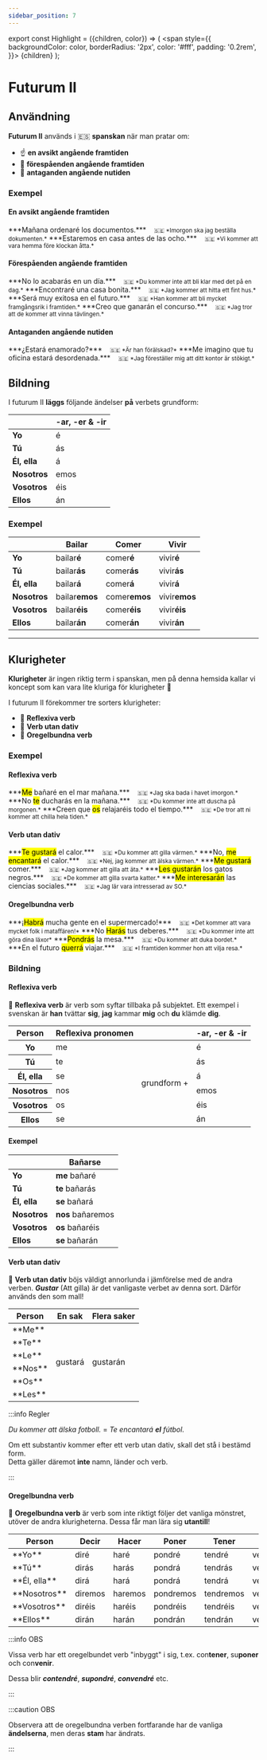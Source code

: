 ```yaml
---
sidebar_position: 7
---
```


export const Highlight = ({children, color}) => (
  <span
    style={{
      backgroundColor: color,
      borderRadius: '2px',
      color: '#fff',
      padding: '0.2rem',
    }}>
    {children}
  </span>
);

# <Highlight color="#0b00d1">Futurum II</Highlight>

## <Highlight color="#ff4802">Användning</Highlight>

**Futurum II** används i 🇪🇸 **spanskan** när man pratar om:

- ☝️ **en avsikt angående framtiden**
- 🔮 **förespåenden angående framtiden**
- 🧐 **antaganden angående nutiden**

### <Highlight color="#ff4802">Exempel</Highlight>

#### <Highlight color="#ff4802">En avsikt angående framtiden</Highlight>
 
<div class="custom-quote">  
***Mañana ordenaré los documentos.***   
&nbsp;&nbsp;&nbsp;<small>🇸🇪 *Imorgon ska jag beställa dokumenten.*</small>    
***Estaremos en casa antes de las ocho.***   
&nbsp;&nbsp;&nbsp;<small>🇸🇪 *Vi kommer att vara hemma före klockan åtta.*</small>    
</div>

#### <Highlight color="#ff4802">Förespåenden angående framtiden</Highlight>
 
<div class="custom-quote">  
***No lo acabarás en un día.***   
&nbsp;&nbsp;&nbsp;<small>🇸🇪 *Du kommer inte att bli klar med det på en dag.*</small>    
***Encontraré una casa bonita.***    
&nbsp;&nbsp;&nbsp;<small>🇸🇪 *Jag kommer att hitta ett fint hus.*</small>    
***Será muy exitosa en el futuro.***    
&nbsp;&nbsp;&nbsp;<small>🇸🇪 *Han kommer att bli mycket framgångsrik i framtiden.*</small>    
***Creo que ganarán el concurso.***    
&nbsp;&nbsp;&nbsp;<small>🇸🇪 *Jag tror att de kommer att vinna tävlingen.*</small>
</div>

#### <Highlight color="#ff4802">Antaganden angående nutiden</Highlight>
 
<div class="custom-quote">  
***¿Estará enamorado?***   
&nbsp;&nbsp;&nbsp;<small>🇸🇪 *Är han förälskad?*</small>    
***Me imagino que tu oficina estará desordenada.***    
&nbsp;&nbsp;&nbsp;<small>🇸🇪 *Jag föreställer mig att ditt kontor är stökigt.*</small>        
</div>

## <Highlight color="#ff4802">Bildning</Highlight>

I futurum II **läggs** följande ändelser **på** verbets grundform:

|       | -ar, -er & -ir   | 
| ----- | ----- | 
| **Yo**    | é     |   
| **Tú**    | ás    | 
| **Él, ella**    | á     | 
| **Nosotros**    | emos     | 
| **Vosotros**    | éis     |
| **Ellos**    | án     | 

### <Highlight color="#ff4802">Exempel</Highlight>

|       | Bailar   | Comer   | Vivir   |
| ----- | ----- | ----- | ----- |
| **Yo**    | bailar**é**     | comer**é**     | vivir**é**     |
| **Tú**    | bailar**ás**    | comer**ás**    | vivir**ás**    |
| **Él, ella**    | bailar**á**     | comer**á**     | vivir**á**     |
| **Nosotros**    | bailar**emos**     | comer**emos**     | vivir**emos**     |
| **Vosotros**    | bailar**éis**     | comer**éis**     | vivir**éis**     |
| **Ellos**    | bailar**án**     | comer**án**     | vivir**án**     |

---

## <Highlight color="#ff4802">Klurigheter</Highlight>

**Klurigheter** är ingen riktig term i spanskan, men på denna hemsida kallar vi koncept som kan vara lite kluriga för klurigheter 🥸

I futurum II förekommer tre sorters klurigheter:

- 🦺 **Reflexiva verb**
- 💩 **Verb utan dativ**
- 🖕 **Oregelbundna verb**

### <Highlight color="#ff4802">Exempel</Highlight>

#### <Highlight color="#ff4802">Reflexiva verb</Highlight>
 
<div class="custom-quote">  
<p>
***<mark>Me</mark> bañaré en el mar mañana.***   
&nbsp;&nbsp;&nbsp;<small>🇸🇪 *Jag ska bada i havet imorgon.*</small>    
***No <mark>te</mark> ducharás en la mañana.***   
&nbsp;&nbsp;&nbsp;<small>🇸🇪 *Du kommer inte att duscha på morgonen.*</small>    
***Creen que <mark>os</mark> relajaréis todo el tiempo.***   
&nbsp;&nbsp;&nbsp;<small>🇸🇪 *De tror att ni kommer att chilla hela tiden.*</small> 
</p>
</div>

#### <Highlight color="#ff4802">Verb utan dativ</Highlight>
 
<div class="custom-quote">  
<p>
***<mark>Te gustará</mark> el calor.***   
&nbsp;&nbsp;&nbsp;<small>🇸🇪 *Du kommer att gilla värmen.*</small>    
***No, <mark>me encantará</mark> el calor.***   
&nbsp;&nbsp;&nbsp;<small>🇸🇪 *Nej, jag kommer att älska värmen.*</small>   
***<mark>Me gustará</mark> comer.***   
&nbsp;&nbsp;&nbsp;<small>🇸🇪 *Jag kommer att gilla att äta.*</small>      
***<mark>Les gustarán</mark> los gatos negros.***   
&nbsp;&nbsp;&nbsp;<small>🇸🇪 *De kommer att gilla svarta katter.*</small>    
***<mark>Me interesarán</mark> las ciencias sociales.***   
&nbsp;&nbsp;&nbsp;<small>🇸🇪 *Jag lär vara intresserad av SO.*</small>
</p>
</div>

#### <Highlight color="#ff4802">Oregelbundna verb</Highlight>
 
<div class="custom-quote">  
<p>
***¡<mark>Habrá</mark> mucha gente en el supermercado!***   
&nbsp;&nbsp;&nbsp;<small>🇸🇪 *Det kommer att vara mycket folk i mataffären!*</small>    
***No <mark>Harás</mark> tus deberes.***   
&nbsp;&nbsp;&nbsp;<small>🇸🇪 *Du kommer inte att göra dina läxor*</small>    
***<mark>Pondrás</mark> la mesa.***   
&nbsp;&nbsp;&nbsp;<small>🇸🇪 *Du kommer att duka bordet.*</small>    
***En el futuro <mark>querrá</mark> viajar.***    
&nbsp;&nbsp;&nbsp;<small>🇸🇪 *I framtiden kommer hon att vilja resa.*</small>  
</p>
</div>

### <Highlight color="#ff4802">Bildning</Highlight>

#### <Highlight color="#ff4802">Reflexiva verb</Highlight>

🦺 **Reflexiva verb** är verb som syftar tillbaka på subjektet. Ett exempel i svenskan är **han** tvättar **sig**, **jag** kammar **mig** och **du** klämde **dig**. 

<table>
  <thead>
    <tr>
      <th> Person</th>
      <th> Reflexiva pronomen</th>
      <th> </th>
      <th> -ar, -er & -ir</th>
    </tr>
  </thead>
  <tbody>
    <tr>
      <th> Yo</th>
      <td> me</td>
      <td rowspan="6">grundform +</td>
      <td> é</td>
    </tr>
    <tr>
      <th> Tú</th>
      <td> te</td>
      <td> ás</td>
    </tr>
    <tr>
      <th> Él, ella</th>
      <td> se</td>
      <td> á</td>
    </tr>
    <tr>
      <th> Nosotros</th>
      <td> nos</td>
      <td> emos</td>
    </tr>
    <tr>
      <th> Vosotros</th>
      <td> os</td>
      <td> éis</td>
    </tr>
    <tr>
      <th> Ellos</th>
      <td> se</td>
      <td> án</td>
    </tr>
  </tbody>
</table>

#### <Highlight color="#ff4802">Exempel</Highlight>

|                  | Bañar**se**      | 
| ---------------- | ---------------- |
| **Yo**           | **me** bañaré      | 
| **Tú**           | **te** bañarás   |
| **Él, ella**     | **se** bañará      |
| **Nosotros**     | **nos** bañaremos  |   
| **Vosotros**     | **os** bañaréis |
| **Ellos**        | **se** bañarán  | 

#### <Highlight color="#ff4802">Verb utan dativ</Highlight>

💩 **Verb utan dativ** böjs väldigt annorlunda i jämförelse med de andra verben. ***Gustar*** (Att gilla) är det vanligaste verbet av denna sort. Därför används den som mall!

<table>
  <thead>
    <tr>
      <th> Person</th>
      <th> En sak</th>
      <th> Flera saker</th>
    </tr>
  </thead>
  <tbody>
    <tr>
      <td>**Me**</td>
      <td rowspan="6">gustará</td>
      <td rowspan="6">gustarán</td>
    </tr>
    <tr>
      <td>**Te**</td>
    </tr>
    <tr>
      <td>**Le**</td>
    </tr>
    <tr>
      <td>**Nos**</td>
    </tr>
    <tr>
      <td>**Os**</td>
    </tr>
    <tr>
      <td>**Les**</td>
    </tr>
  </tbody>
</table>

:::info Regler

*Du kommer att älska fotboll.* = *Te encantará **el** fútbol.*

Om ett substantiv kommer efter ett verb utan dativ, skall det stå i bestämd form.     
Detta gäller däremot **inte** namn, länder och verb.

:::

#### <Highlight color="#ff4802">Oregelbundna verb</Highlight>

🖕 **Oregelbundna verb** är verb som inte riktigt följer det vanliga mönstret, utöver de andra klurigheterna. Dessa får man lära sig **utantill**! 

<div class="my-special-table">  
<table>
  <thead>
    <tr>
      <th> Person</th>
      <th> Decir</th>
      <th> Hacer</th>
      <th> Poner</th>
      <th> Tener</th>
      <th> Venir</th>
      <th> Saber</th>
      <th> Haber</th>
      <th> Salir</th>
      <th> Valer</th>
      <th> Poder</th>
      <th> Querer</th>
      <th> Caber</th>
      <th> Oír</th>
    </tr>
  </thead>
  <tbody>
    <tr>
      <td>**Yo**</td>
      <td><span style={{color: 'red'}}>diré</span></td>
      <td><span style={{color: 'red'}}>haré</span></td>
      <td><span style={{color: 'red'}}>pondré</span></td>
      <td><span style={{color: 'red'}}>tendré</span></td>
      <td><span style={{color: 'red'}}>vendré</span></td>
      <td><span style={{color: 'red'}}>sabré</span></td>
      <td><span style={{color: 'red'}}>habré</span></td>
      <td><span style={{color: 'red'}}>saldré</span></td>
      <td><span style={{color: 'red'}}>valdré</span></td>
      <td><span style={{color: 'red'}}>podré</span></td>
      <td><span style={{color: 'red'}}>querré</span></td>
      <td><span style={{color: 'red'}}>cabré</span></td>
      <td><span style={{color: 'red'}}>oiré</span></td>
    </tr>
    <tr>
      <td>**Tú**</td>
      <td><span style={{color: 'red'}}>dirás</span></td>
      <td><span style={{color: 'red'}}>harás</span></td>
      <td><span style={{color: 'red'}}>pondrá</span></td>
      <td><span style={{color: 'red'}}>tendrás</span></td>
      <td><span style={{color: 'red'}}>vendrás</span></td>
      <td><span style={{color: 'red'}}>sabrás</span></td>
      <td><span style={{color: 'red'}}>habrás</span></td>
      <td><span style={{color: 'red'}}>saldrás</span></td>
      <td><span style={{color: 'red'}}>valdrás</span></td>
      <td><span style={{color: 'red'}}>podrás</span></td>
      <td><span style={{color: 'red'}}>querrás</span></td>
      <td><span style={{color: 'red'}}>cabrás</span></td>
      <td><span style={{color: 'red'}}>oirás</span></td>
    </tr>
    <tr>
      <td>**Él, ella**</td>
      <td><span style={{color: 'red'}}>dirá</span></td>
      <td><span style={{color: 'red'}}>hará</span></td>
      <td><span style={{color: 'red'}}>pondrá</span></td>
      <td><span style={{color: 'red'}}>tendrá</span></td>
      <td><span style={{color: 'red'}}>vendrá</span></td>
      <td><span style={{color: 'red'}}>sabrá</span></td>
      <td><span style={{color: 'red'}}>habrá</span></td>
      <td><span style={{color: 'red'}}>saldrá</span></td>
      <td><span style={{color: 'red'}}>valdrá</span></td>
      <td><span style={{color: 'red'}}>podrá</span></td>
      <td><span style={{color: 'red'}}>querrá</span></td>
      <td><span style={{color: 'red'}}>cabrá</span></td>
      <td><span style={{color: 'red'}}>oirá</span></td>
    </tr>
    <tr>
      <td>**Nosotros**</td>
      <td><span style={{color: 'red'}}>diremos</span></td>
      <td><span style={{color: 'red'}}>haremos</span></td>
      <td><span style={{color: 'red'}}>pondremos</span></td>
      <td><span style={{color: 'red'}}>tendremos</span></td>
      <td><span style={{color: 'red'}}>vendremos</span></td>
      <td><span style={{color: 'red'}}>sabremos</span></td>
      <td><span style={{color: 'red'}}>habremos</span></td>
      <td><span style={{color: 'red'}}>saldremos</span></td>
      <td><span style={{color: 'red'}}>valdremos</span></td>
      <td><span style={{color: 'red'}}>podremos</span></td>
      <td><span style={{color: 'red'}}>querremos</span></td>
      <td><span style={{color: 'red'}}>cabremos</span></td>
      <td><span style={{color: 'red'}}>oiremos</span></td>
    </tr>
    <tr>
      <td>**Vosotros**</td>
      <td><span style={{color: 'red'}}>diréis</span></td>
      <td><span style={{color: 'red'}}>haréis</span></td>
      <td><span style={{color: 'red'}}>pondréis</span></td>
      <td><span style={{color: 'red'}}>tendréis</span></td>
      <td><span style={{color: 'red'}}>vendréis</span></td>
      <td><span style={{color: 'red'}}>sabréis</span></td>
      <td><span style={{color: 'red'}}>habréis</span></td>
      <td><span style={{color: 'red'}}>saldréis</span></td>
      <td><span style={{color: 'red'}}>valdréis</span></td>
      <td><span style={{color: 'red'}}>podréis</span></td>
      <td><span style={{color: 'red'}}>querréis</span></td>
      <td><span style={{color: 'red'}}>cabréis</span></td>
      <td><span style={{color: 'red'}}>oiréis</span></td>
    </tr>
    <tr>
      <td>**Ellos**</td>
      <td><span style={{color: 'red'}}>dirán</span></td>
      <td><span style={{color: 'red'}}>harán</span></td>
      <td><span style={{color: 'red'}}>pondrán</span></td>
      <td><span style={{color: 'red'}}>tendrán</span></td>
      <td><span style={{color: 'red'}}>vendrán</span></td>
      <td><span style={{color: 'red'}}>sabrán</span></td>
      <td><span style={{color: 'red'}}>habrán</span></td>
      <td><span style={{color: 'red'}}>saldrán</span></td>
      <td><span style={{color: 'red'}}>valdrán</span></td>
      <td><span style={{color: 'red'}}>podrán</span></td>
      <td><span style={{color: 'red'}}>querrán</span></td>
      <td><span style={{color: 'red'}}>cabrán</span></td>
      <td><span style={{color: 'red'}}>oirán</span></td>
    </tr>
  </tbody>
</table>
</div>

:::info OBS

Vissa verb har ett oregelbundet verb "inbyggt" i sig, t.ex. con**tener**, su**poner** och con**venir**.

Dessa blir ***contendré***, ***supondré***, ***convendré*** etc.

:::

:::caution OBS

Observera att de oregelbundna verben fortfarande har de vanliga **ändelserna**, men deras **stam** har ändrats.

:::

